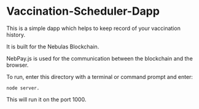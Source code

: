 # Vaccination-Scheduler-Dapp
This is a simple dapp which helps to keep record of your vaccination history.

It is built for the Nebulas Blockchain.

NebPay.js is used for the communication between the blockchain and the browser.

To run, enter this directory with a terminal or command prompt and enter:
```
node server.
```
This will run it on the port 1000.
